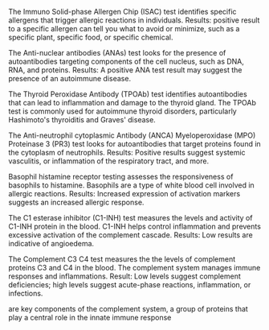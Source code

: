 
The Immuno Solid-phase Allergen Chip (ISAC) test identifies specific allergens that trigger allergic reactions in individuals. Results: positive result to a specific allergen can tell you what to avoid or minimize, such as a specific plant, specific food, or specific chemical. 

The Anti-nuclear antibodies (ANAs) test looks for the presence of autoantibodies targeting components of the cell nucleus, such as DNA, RNA, and proteins. Results: A positive ANA test result may suggest the presence of an autoimmune disease.

The Thyroid Peroxidase Antibody (TPOAb) test identifies autoantibodies that can lead to inflammation and damage to the thyroid gland. The TPOAb test is commonly used for autoimmune thyroid disorders, particularly Hashimoto's thyroiditis and Graves' disease.

The Anti-neutrophil cytoplasmic Antibody (ANCA) Myeloperoxidase (MPO) Proteinase 3 (PR3) test looks for autoantibodies that target proteins found in the cytoplasm of neutrophils. Results: Positive results suggest systemic vasculitis, or inflammation of the respiratory tract, and more.

Basophil histamine receptor testing assesses the responsiveness of basophils to histamine. Basophils are a type of white blood cell involved in allergic reactions. Results: Increased expression of activation markers suggests an increased allergic response.

The C1 esterase inhibitor (C1-INH) test measures the levels and activity of C1-INH protein in the blood. C1-INH helps control inflammation and prevents excessive activation of the complement cascade. Results: Low results are indicative of angioedema.

The Complement C3 C4 test measures the the levels of complement proteins C3 and C4 in the blood. The complement system manages immune responses and inflammations. Result: Low levels suggest complement deficiencies; high levels suggest acute-phase reactions, inflammation, or infections.



are key components of the complement system, a group of proteins that play a central role in the innate immune response
